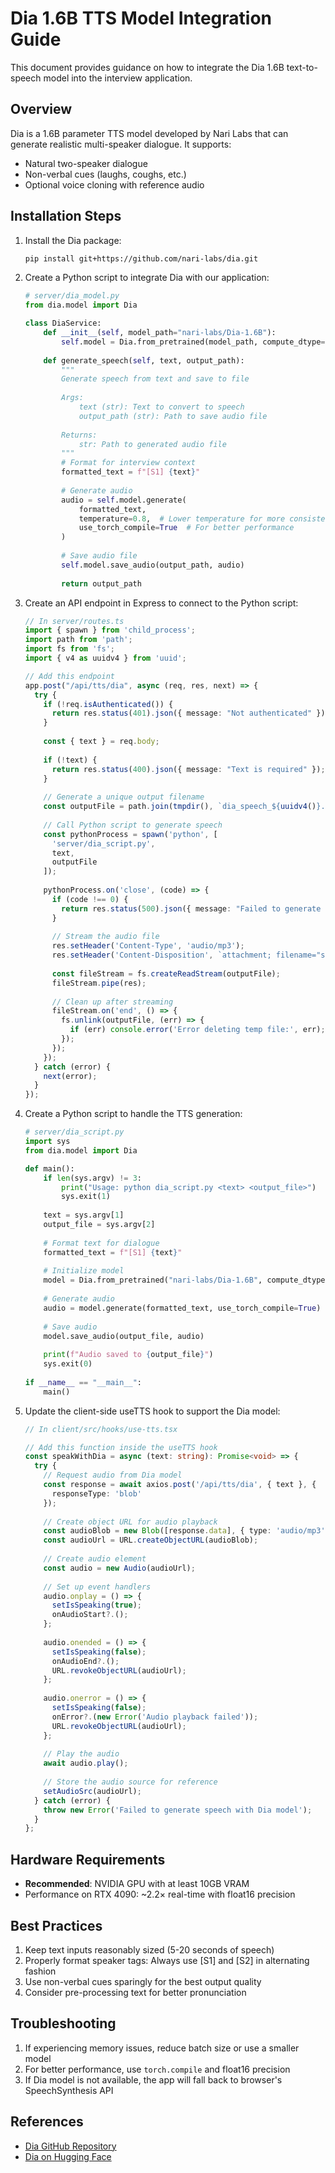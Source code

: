 # Dia 1.6B TTS Model Integration Guide

This document provides guidance on how to integrate the Dia 1.6B text-to-speech model into the interview application.

## Overview

Dia is a 1.6B parameter TTS model developed by Nari Labs that can generate realistic multi-speaker dialogue. It supports:
- Natural two-speaker dialogue
- Non-verbal cues (laughs, coughs, etc.)
- Optional voice cloning with reference audio

## Installation Steps

1. Install the Dia package:
   ```bash
   pip install git+https://github.com/nari-labs/dia.git
   ```

2. Create a Python script to integrate Dia with our application:
   ```python
   # server/dia_model.py
   from dia.model import Dia
   
   class DiaService:
       def __init__(self, model_path="nari-labs/Dia-1.6B"):
           self.model = Dia.from_pretrained(model_path, compute_dtype="float16")
       
       def generate_speech(self, text, output_path):
           """
           Generate speech from text and save to file
           
           Args:
               text (str): Text to convert to speech
               output_path (str): Path to save audio file
               
           Returns:
               str: Path to generated audio file
           """
           # Format for interview context
           formatted_text = f"[S1] {text}"
           
           # Generate audio
           audio = self.model.generate(
               formatted_text,
               temperature=0.8,  # Lower temperature for more consistent output
               use_torch_compile=True  # For better performance
           )
           
           # Save audio file
           self.model.save_audio(output_path, audio)
           
           return output_path
   ```

3. Create an API endpoint in Express to connect to the Python script:
   ```typescript
   // In server/routes.ts
   import { spawn } from 'child_process';
   import path from 'path';
   import fs from 'fs';
   import { v4 as uuidv4 } from 'uuid';
   
   // Add this endpoint
   app.post("/api/tts/dia", async (req, res, next) => {
     try {
       if (!req.isAuthenticated()) {
         return res.status(401).json({ message: "Not authenticated" });
       }
       
       const { text } = req.body;
       
       if (!text) {
         return res.status(400).json({ message: "Text is required" });
       }
       
       // Generate a unique output filename
       const outputFile = path.join(tmpdir(), `dia_speech_${uuidv4()}.mp3`);
       
       // Call Python script to generate speech
       const pythonProcess = spawn('python', [
         'server/dia_script.py',
         text,
         outputFile
       ]);
       
       pythonProcess.on('close', (code) => {
         if (code !== 0) {
           return res.status(500).json({ message: "Failed to generate speech" });
         }
         
         // Stream the audio file
         res.setHeader('Content-Type', 'audio/mp3');
         res.setHeader('Content-Disposition', `attachment; filename="speech.mp3"`);
         
         const fileStream = fs.createReadStream(outputFile);
         fileStream.pipe(res);
         
         // Clean up after streaming
         fileStream.on('end', () => {
           fs.unlink(outputFile, (err) => {
             if (err) console.error('Error deleting temp file:', err);
           });
         });
       });
     } catch (error) {
       next(error);
     }
   });
   ```

4. Create a Python script to handle the TTS generation:
   ```python
   # server/dia_script.py
   import sys
   from dia.model import Dia
   
   def main():
       if len(sys.argv) != 3:
           print("Usage: python dia_script.py <text> <output_file>")
           sys.exit(1)
           
       text = sys.argv[1]
       output_file = sys.argv[2]
       
       # Format text for dialogue
       formatted_text = f"[S1] {text}"
       
       # Initialize model
       model = Dia.from_pretrained("nari-labs/Dia-1.6B", compute_dtype="float16")
       
       # Generate audio
       audio = model.generate(formatted_text, use_torch_compile=True)
       
       # Save audio
       model.save_audio(output_file, audio)
       
       print(f"Audio saved to {output_file}")
       sys.exit(0)
       
   if __name__ == "__main__":
       main()
   ```

5. Update the client-side useTTS hook to support the Dia model:
   ```typescript
   // In client/src/hooks/use-tts.tsx
   
   // Add this function inside the useTTS hook
   const speakWithDia = async (text: string): Promise<void> => {
     try {
       // Request audio from Dia model
       const response = await axios.post('/api/tts/dia', { text }, {
         responseType: 'blob'
       });
       
       // Create object URL for audio playback
       const audioBlob = new Blob([response.data], { type: 'audio/mp3' });
       const audioUrl = URL.createObjectURL(audioBlob);
       
       // Create audio element
       const audio = new Audio(audioUrl);
       
       // Set up event handlers
       audio.onplay = () => {
         setIsSpeaking(true);
         onAudioStart?.();
       };
       
       audio.onended = () => {
         setIsSpeaking(false);
         onAudioEnd?.();
         URL.revokeObjectURL(audioUrl);
       };
       
       audio.onerror = () => {
         setIsSpeaking(false);
         onError?.(new Error('Audio playback failed'));
         URL.revokeObjectURL(audioUrl);
       };
       
       // Play the audio
       await audio.play();
       
       // Store the audio source for reference
       setAudioSrc(audioUrl);
     } catch (error) {
       throw new Error('Failed to generate speech with Dia model');
     }
   };
   ```

## Hardware Requirements

- **Recommended**: NVIDIA GPU with at least 10GB VRAM
- Performance on RTX 4090: ~2.2× real-time with float16 precision

## Best Practices

1. Keep text inputs reasonably sized (5-20 seconds of speech)
2. Properly format speaker tags: Always use [S1] and [S2] in alternating fashion
3. Use non-verbal cues sparingly for the best output quality
4. Consider pre-processing text for better pronunciation

## Troubleshooting

1. If experiencing memory issues, reduce batch size or use a smaller model
2. For better performance, use `torch.compile` and float16 precision
3. If Dia model is not available, the app will fall back to browser's SpeechSynthesis API

## References

- [Dia GitHub Repository](https://github.com/nari-labs/dia)
- [Dia on Hugging Face](https://huggingface.co/nari-labs/Dia-1.6B)
